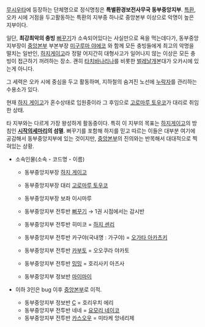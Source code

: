 [무시우타](%EB%AC%B4%EC%8B%9C%EC%9A%B0%ED%83%80.md)에 등장하는 단체명으로 정식명칭은
**특별환경보전사무국 동부중앙지부**. [특환](%ED%8A%B9%ED%99%98.md), 오카 시에 거점을 두고활동하는 특환의 지부중
하나로 중앙본부 이상으로 악명이 높은 지부이다.

일단, **최강최악의 충빙** [뻐꾸기](%EB%BB%90%EA%BE%B8%EA%B8%B0.md)가 소속되어있다는 사실만으로 욕을
먹는데다가, 동부중앙지부장이 [중앙본부](%EC%A4%91%EC%95%99%EB%B3%B8%EB%B6%80.md) 부본부장 [미구루마 야에코](%EB%AF%B8%EA%B5%AC%EB%A3%A8%EB%A7%88%20%EC%95%BC%EC%97%90%EC%BD%94.md)
와 함께 모든 충빙들에게 최고의 악명을 떨치는 일반인, [하지게이고](%ED%95%98%EC%A7%80%20%EA%B2%8C%EC%9D%B4%EA%B3%A0.md)라 정말 어지간히 대형사고가
일어나지 않는 이상은 모든 충빙이 접근하기 꺼려하는 장소. 괜히 [타치바나리나](%ED%83%80%EC%B9%98%EB%B0%94%EB%82%98%20%EB%A6%AC%EB%82%98.md)를 비롯한
[벌레날개](%EB%B2%8C%EB%A0%88%EB%82%A0%EA%B0%9C.md)본대가 오카시에 있는게 아니다.

그 세력은 오카 시에 중심을 두고 활동하며, 지하철의 숨겨진 노선에
[누락자](%EB%88%84%EB%9D%BD%EC%9E%90.md)를 관리하는 수용소가 있다.

현재 [하지 게이고](%ED%95%98%EC%A7%80%20%EA%B2%8C%EC%9D%B4%EA%B3%A0.md)가 혼수상태로
입원중이라 그 후임으로 [고로마루 토우코](%EA%B3%A0%EB%A1%9C%EB%A7%88%EB%A3%A8%20%ED%86%A0%EC%9A%B0%EC%BD%94.md)가 대리로 취임한 상태.

타 지부와는 다르게 가장 왕성하게 활동중이다. 특히 이 지부의 목표는 [하지게이고](%ED%95%98%EC%A7%80%20%EA%B2%8C%EC%9D%B4%EA%B3%A0.md)의 방침인 **[시작의세마리](%EC%8B%9C%EC%9E%91%EC%9D%98%20%EC%84%B8%EB%A7%88%EB%A6%AC.md)의 섬멸**.
뻐꾸기를 포함해 하지를 믿고 따르는 이들은 대부분 여기에 공감해서 동부중앙지부에 있는 것이지만,
[중앙본부](%EC%A4%91%EC%95%99%EB%B3%B8%EB%B6%80.md)의 진의와는 반목해서 대대적으로 찍혀있는 상황.

  * 소속인물(소속 - 코드명 - 이름)  

    * 동부중앙지부장 [하지 게이고](%ED%95%98%EC%A7%80%20%EA%B2%8C%EC%9D%B4%EA%B3%A0.md)
    * 동부중앙지부장 대리 [고로마루 토우코](%EA%B3%A0%EB%A1%9C%EB%A7%88%EB%A3%A8%20%ED%86%A0%EC%9A%B0%EC%BD%94.md)
    * 동부중앙지부장 보좌 이시마루  

    * 동부중앙지부 전투반 [뻐꾸기](%EB%BB%90%EA%BE%B8%EA%B8%B0.md) → 1권 시점에서는 감시반
    * 동부중앙지부 전투반 히미코 = [하지 센리](%ED%95%98%EC%A7%80%20%EC%84%BC%EB%A6%AC.md)
    * 동부중앙지부 전투반 카구야(국내명 : 가구야) = [오가타 아카츠키](%EC%98%A4%EA%B0%80%ED%83%80%20%EC%95%84%EC%B9%B4%EC%B8%A0%ED%82%A4.md)
    * 동부중앙지부 전투반 [카부토](%EC%B9%B4%EB%B6%80%ED%86%A0.md) = 오오쿠라 야카토
    * 동부중앙지부 전투반 [밍밍](%EB%B0%8D%EB%B0%8D.md) = 호리사키 아즈사
    * 동부중앙지부 정보반 [마이마이](%EB%A7%88%EC%9D%B4%EB%A7%88%EC%9D%B4.md)  

  * 이하 3인은 bug 이후 [중앙본부](%EC%A4%91%EC%95%99%EB%B3%B8%EB%B6%80.md)로 이적.  

    * 동부중앙지부 정보반 [C](C.md) = 호리우치 에리 
    * 동부중앙지부 전투반 네네 = [요모리 네이코](%EC%9A%94%EB%AA%A8%EB%A6%AC%20%EB%84%A4%EC%9D%B4%EC%BD%94.md)
    * 동부중앙지부 전투반 [카스오우](%EC%B9%B4%EC%8A%A4%EC%98%A4%28%EB%AC%B4%EC%8B%9C%EC%9A%B0%ED%83%80%29.md) = 미타케 앙네리제

